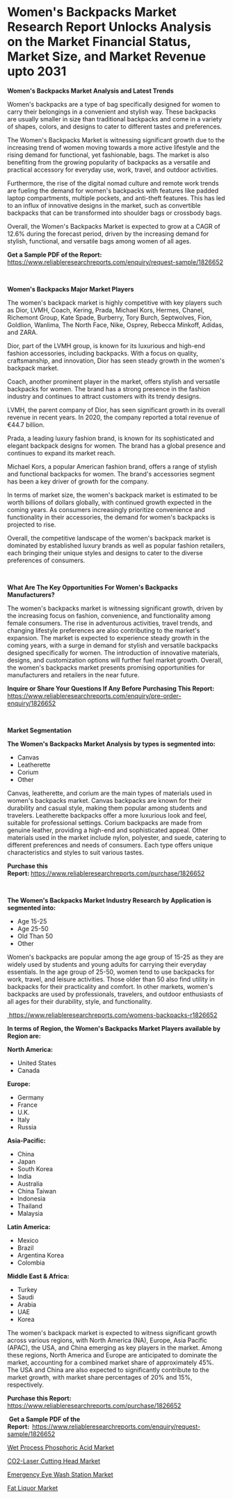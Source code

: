 <p><h1>Women's Backpacks Market Research Report Unlocks Analysis on the Market Financial Status, Market Size, and Market Revenue upto 2031</h1></p><p><strong>Women's Backpacks Market Analysis and Latest Trends</strong></p>
<p><p>Women's backpacks are a type of bag specifically designed for women to carry their belongings in a convenient and stylish way. These backpacks are usually smaller in size than traditional backpacks and come in a variety of shapes, colors, and designs to cater to different tastes and preferences.</p><p>The Women's Backpacks Market is witnessing significant growth due to the increasing trend of women moving towards a more active lifestyle and the rising demand for functional, yet fashionable, bags. The market is also benefiting from the growing popularity of backpacks as a versatile and practical accessory for everyday use, work, travel, and outdoor activities.</p><p>Furthermore, the rise of the digital nomad culture and remote work trends are fueling the demand for women's backpacks with features like padded laptop compartments, multiple pockets, and anti-theft features. This has led to an influx of innovative designs in the market, such as convertible backpacks that can be transformed into shoulder bags or crossbody bags.</p><p>Overall, the Women's Backpacks Market is expected to grow at a CAGR of 12.6% during the forecast period, driven by the increasing demand for stylish, functional, and versatile bags among women of all ages.</p></p>
<p><strong>Get a Sample PDF of the Report:&nbsp;</strong> <a href="https://www.reliableresearchreports.com/enquiry/request-sample/1826652">https://www.reliableresearchreports.com/enquiry/request-sample/1826652</a></p>
<p>&nbsp;</p>
<p><strong>Women's Backpacks Major Market Players</strong></p>
<p><p>The women's backpack market is highly competitive with key players such as Dior, LVMH, Coach, Kering, Prada, Michael Kors, Hermes, Chanel, Richemont Group, Kate Spade, Burberry, Tory Burch, Septwolves, Fion, Goldlion, Wanlima, The North Face, Nike, Osprey, Rebecca Minkoff, Adidas, and ZARA. </p><p>Dior, part of the LVMH group, is known for its luxurious and high-end fashion accessories, including backpacks. With a focus on quality, craftsmanship, and innovation, Dior has seen steady growth in the women's backpack market.</p><p>Coach, another prominent player in the market, offers stylish and versatile backpacks for women. The brand has a strong presence in the fashion industry and continues to attract customers with its trendy designs.</p><p>LVMH, the parent company of Dior, has seen significant growth in its overall revenue in recent years. In 2020, the company reported a total revenue of €44.7 billion.</p><p>Prada, a leading luxury fashion brand, is known for its sophisticated and elegant backpack designs for women. The brand has a global presence and continues to expand its market reach.</p><p>Michael Kors, a popular American fashion brand, offers a range of stylish and functional backpacks for women. The brand's accessories segment has been a key driver of growth for the company.</p><p>In terms of market size, the women's backpack market is estimated to be worth billions of dollars globally, with continued growth expected in the coming years. As consumers increasingly prioritize convenience and functionality in their accessories, the demand for women's backpacks is projected to rise. </p><p>Overall, the competitive landscape of the women's backpack market is dominated by established luxury brands as well as popular fashion retailers, each bringing their unique styles and designs to cater to the diverse preferences of consumers.</p></p>
<p>&nbsp;</p>
<p><strong>What Are The Key Opportunities For Women's Backpacks Manufacturers?</strong></p>
<p><p>The women's backpacks market is witnessing significant growth, driven by the increasing focus on fashion, convenience, and functionality among female consumers. The rise in adventurous activities, travel trends, and changing lifestyle preferences are also contributing to the market's expansion. The market is expected to experience steady growth in the coming years, with a surge in demand for stylish and versatile backpacks designed specifically for women. The introduction of innovative materials, designs, and customization options will further fuel market growth. Overall, the women's backpacks market presents promising opportunities for manufacturers and retailers in the near future.</p></p>
<p><strong>Inquire or Share Your Questions If Any Before Purchasing This Report:</strong> <a href="https://www.reliableresearchreports.com/enquiry/pre-order-enquiry/1826652">https://www.reliableresearchreports.com/enquiry/pre-order-enquiry/1826652</a></p>
<p>&nbsp;</p>
<p><strong>Market Segmentation</strong></p>
<p><strong>The Women's Backpacks Market Analysis by types is segmented into:</strong></p>
<p><ul><li>Canvas</li><li>Leatherette</li><li>Corium</li><li>Other</li></ul></p>
<p><p>Canvas, leatherette, and corium are the main types of materials used in women's backpacks market. Canvas backpacks are known for their durability and casual style, making them popular among students and travelers. Leatherette backpacks offer a more luxurious look and feel, suitable for professional settings. Corium backpacks are made from genuine leather, providing a high-end and sophisticated appeal. Other materials used in the market include nylon, polyester, and suede, catering to different preferences and needs of consumers. Each type offers unique characteristics and styles to suit various tastes.</p></p>
<p><strong>Purchase this Report:&nbsp;</strong><a href="https://www.reliableresearchreports.com/purchase/1826652">https://www.reliableresearchreports.com/purchase/1826652</a></p>
<p>&nbsp;</p>
<p><strong>The Women's Backpacks Market Industry Research by Application is segmented into:</strong></p>
<p><ul><li>Age 15-25</li><li>Age 25-50</li><li>Old Than 50</li><li>Other</li></ul></p>
<p><p>Women's backpacks are popular among the age group of 15-25 as they are widely used by students and young adults for carrying their everyday essentials. In the age group of 25-50, women tend to use backpacks for work, travel, and leisure activities. Those older than 50 also find utility in backpacks for their practicality and comfort. In other markets, women's backpacks are used by professionals, travelers, and outdoor enthusiasts of all ages for their durability, style, and functionality.</p></p>
<p><a href="https://www.reliableresearchreports.com/womens-backpacks-r1826652">&nbsp;https://www.reliableresearchreports.com/womens-backpacks-r1826652</a></p>
<p><strong>In terms of Region, the Women's Backpacks Market Players available by Region are:</strong></p>
<p>
    <p> <strong> North America: </strong>
        <ul>
            <li>United States</li>
            <li>Canada</li>
        </ul>
        </p> 
    <p> <strong> Europe: </strong>
        <ul>
            <li>Germany</li>
            <li>France</li>
            <li>U.K.</li>
            <li>Italy</li>
            <li>Russia</li>
        </ul>
        </p> 
    <p> <strong> Asia-Pacific: </strong>
        <ul>
            <li>China</li>
            <li>Japan</li>
            <li>South Korea</li>
            <li>India</li>
            <li>Australia</li>
            <li>China Taiwan</li>
            <li>Indonesia</li>
            <li>Thailand</li>
            <li>Malaysia</li>
        </ul>
        </p> 
    <p> <strong> Latin America: </strong>
        <ul>
            <li>Mexico</li>
            <li>Brazil</li>
            <li>Argentina Korea</li>
            <li>Colombia</li>
        </ul>
        </p> 
    <p> <strong> Middle East & Africa: </strong>
        <ul>
            <li>Turkey</li>
            <li>Saudi</li>
            <li>Arabia</li>
            <li>UAE</li>
            <li>Korea</li>
        </ul>
    </p>
    </p>
<p><p>The women's backpack market is expected to witness significant growth across various regions, with North America (NA), Europe, Asia Pacific (APAC), the USA, and China emerging as key players in the market. Among these regions, North America and Europe are anticipated to dominate the market, accounting for a combined market share of approximately 45%. The USA and China are also expected to significantly contribute to the market growth, with market share percentages of 20% and 15%, respectively.</p></p>
<p><strong>Purchase this Report: </strong><a href="https://www.reliableresearchreports.com/purchase/1826652">https://www.reliableresearchreports.com/purchase/1826652</a></p>
<p>&nbsp;<strong>Get a Sample PDF of the Report:&nbsp;&nbsp;</strong><a href="https://www.reliableresearchreports.com/enquiry/request-sample/1826652">https://www.reliableresearchreports.com/enquiry/request-sample/1826652</a></p>
<p><strong></strong></p>
<p><p><a href="https://medium.com/@carlahoustonh51/analyzing-wet-process-phosphoric-acid-market-dynamics-and-growth-drivers-and-forecasted-for-period-b9eaae967ddc">Wet Process Phosphoric Acid Market</a></p><p><a href="https://github.com/RoccoManning/Market-Research-Report-List-6/blob/main/co2-laser-cutting-head-market.md">CO2-Laser Cutting Head Market</a></p><p><a href="https://github.com/gulaimolin/Market-Research-Report-List-5/blob/main/emergency-eye-wash-station-market.md">Emergency Eye Wash Station Market</a></p><p><a href="https://medium.com/@millerjimk/global-fat-liquor-market-size-and-market-trends-analysis-by-regional-outlook-competitive-70a148b4c97f">Fat Liquor Market</a></p></p>